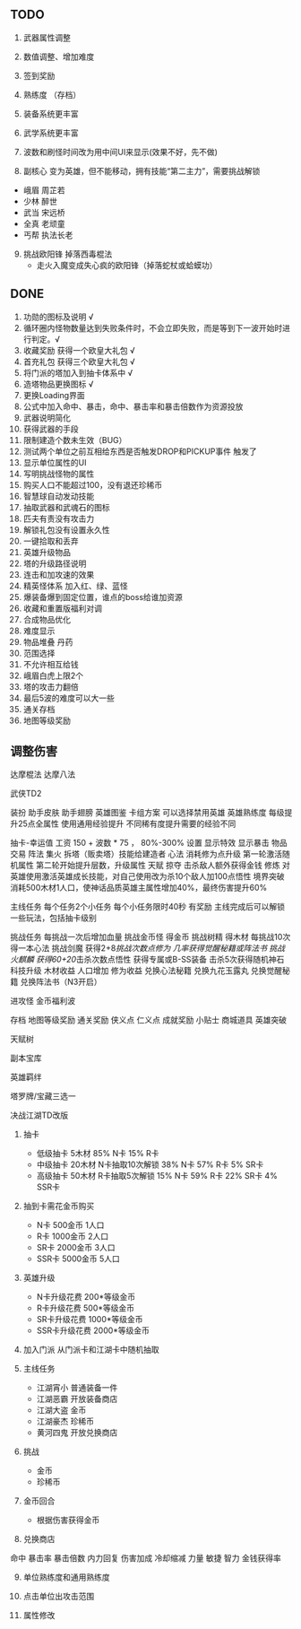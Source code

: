 
## TODO
1. 武器属性调整
2. 数值调整、增加难度
 
3. 签到奖励
4. 熟练度 （存档）
5. 装备系统更丰富
6. 武学系统更丰富

7. 波数和刷怪时间改为用中间UI来显示(效果不好，先不做)
8. 副核心 变为英雄，但不能移动，拥有技能“第二主力”，需要挑战解锁
- 峨眉 周芷若
- 少林 醉世
- 武当 宋远桥
- 全真 老顽童
- 丐帮 执法长老

9. 挑战欧阳锋 掉落西毒棍法
    - 走火入魔变成失心疯的欧阳锋（掉落蛇杖或蛤蟆功）

## DONE
1. 功勋的图标及说明 √
2. 循环圈内怪物数量达到失败条件时，不会立即失败，而是等到下一波开始时进行判定。√
3. 收藏奖励  获得一个欧皇大礼包 √
4. 首充礼包 获得三个欧皇大礼包 √
5. 将门派的塔加入到抽卡体系中 √
6. 造塔物品更换图标 √
7. 更换Loading界面
8. 公式中加入命中、暴击，命中、暴击率和暴击倍数作为资源投放 
9. 武器说明简化
10. 获得武器的手段
11. 限制建造个数未生效（BUG）
12. 测试两个单位之前互相给东西是否触发DROP和PICKUP事件 触发了
13. 显示单位属性的UI
14. 写明挑战怪物的属性
15. 购买人口不能超过100，没有退还珍稀币
16. 智慧球自动发动技能
17. 抽取武器和武魂石的图标
18. 匹夫有责没有攻击力
19. 解锁礼包没有设置永久性
20. 一键拾取和丢弃
21. 英雄升级物品
22. 塔的升级路径说明
23. 连击和加攻速的效果
24. 精英怪体系 加入红、绿、蓝怪
25. 爆装备爆到固定位置，谁点的boss给谁加资源
26. 收藏和重置版福利对调
27. 合成物品优化
28. 难度显示
29. 物品堆叠 丹药
30. 范围选择
31. 不允许相互给钱
32. 峨眉白虎上限2个
33. 塔的攻击力翻倍
34. 最后5波的难度可以大一些
35. 通关存档
36. 地图等级奖励

## 调整伤害
达摩棍法
达摩八法


武侠TD2

装扮 助手皮肤 助手翅膀
英雄图鉴 卡组方案 可以选择禁用英雄
英雄熟练度 每级提升25点全属性 使用通用经验提升 不同稀有度提升需要的经验不同


抽卡-幸运值
工资 150 + 波数 * 75 ， 80%-300%
设置 显示特效 显示暴击 物品交易
阵法
集火
拆塔（贩卖塔）技能给建造者
心法 消耗修为点升级 第一轮激活随机属性 第二轮开始提升层数，升级属性
天赋 掠夺 击杀敌人额外获得金钱
修炼 对英雄使用激活英雄成长技能，对自己使用改为杀10个敌人加100点悟性
境界突破 消耗500木材1人口，使神话品质英雄主属性增加40%，最终伤害提升60%

主线任务
每个任务2个小任务
每个小任务限时40秒 有奖励
主线完成后可以解锁一些玩法，包括抽卡级别

挑战任务 每挑战一次后增加血量
挑战金币怪 得金币
挑战树精 得木材 每挑战10次得一本心法 
挑战剑魔 获得2+8*挑战次数点修为 几率获得觉醒秘籍或阵法书
挑战火麒麟 获得60+20*击杀次数点悟性 获得专属或B-SS装备 击杀5次获得随机神石
科技升级 木材收益 人口增加 修为收益
兑换心法秘籍 兑换九花玉露丸 兑换觉醒秘籍 兑换阵法书（N3开启）


进攻怪
金币福利波

存档
地图等级奖励
通关奖励
侠义点
仁义点
成就奖励
小贴士
商城道具
英雄突破

天赋树


副本宝库

英雄羁绊

塔罗牌/宝藏三选一







决战江湖TD改版
1. 抽卡 
   - 低级抽卡 5木材 85% N卡 15% R卡
   - 中级抽卡 20木材 N卡抽取10次解锁 38% N卡 57% R卡 5% SR卡
   - 高级抽卡 50木材 R卡抽取5次解锁 15% N卡 59% R卡 22% SR卡 4% SSR卡

2. 抽到卡需花金币购买
   - N卡 500金币 1人口
   - R卡 1000金币 2人口
   - SR卡 2000金币 3人口
   - SSR卡 5000金币 5人口

3. 英雄升级 
   - N卡升级花费 200*等级金币
   - R卡升级花费 500*等级金币
   - SR卡升级花费 1000*等级金币
   - SSR卡升级花费 2000*等级金币

4. 加入门派
从门派卡和江湖卡中随机抽取

5. 主线任务
   - 江湖宵小 普通装备一件
   - 江湖恶霸 开放装备商店
   - 江湖大盗 金币
   - 江湖豪杰 珍稀币 
   - 黄河四鬼 开放兑换商店

6. 挑战
   - 金币
   - 珍稀币

7. 金币回合
   - 根据伤害获得金币

8. 兑换商店

命中
暴击率
暴击倍数
内力回复
伤害加成
冷却缩减
力量
敏捷
智力
金钱获得率

9.  单位熟练度和通用熟练度

10. 点击单位出攻击范围

11. 属性修改

